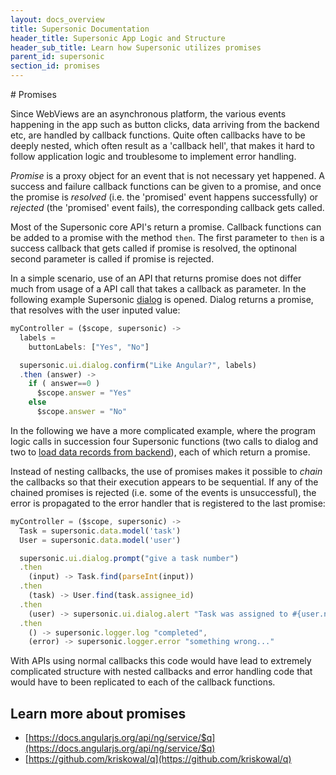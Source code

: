 ```yaml
---
layout: docs_overview
title: Supersonic Documentation
header_title: Supersonic App Logic and Structure
header_sub_title: Learn how Supersonic utilizes promises
parent_id: supersonic
section_id: promises
---
```

<section class="docs-section" id="promises">
# Promises

Since WebViews are an asynchronous platform, the various events happening in the app such as button clicks, data arriving from the backend etc, are handled by callback functions. Quite often callbacks have to be deeply nested, which often result as a 'callback hell', that makes it hard to follow application logic and troublesome to implement error handling.

_Promise_ is a proxy object for an event that is not necessary yet happened. A success and failure callback functions can be given to a promise, and once the promise is _resolved_ (i.e. the 'promised' event happens successfully) or _rejected_ (the 'promised' event fails), the corresponding callback gets called.

Most of the Supersonic core API's return a promise. Callback functions can be added to a promise with the method `then`. The first parameter to `then` is a success callback that gets called if promise is resolved, the optinonal second parameter is called if promise is rejected.

In a simple scenario, use of an API that returns promise does not differ much from usage of a API call that takes a callback as parameter. In the following example Supersonic [dialog][dialog-api] is opened. Dialog returns a promise, that resolves with the user inputed value:

```js
myController = ($scope, supersonic) ->
  labels =
    buttonLabels: ["Yes", "No"]

  supersonic.ui.dialog.confirm("Like Angular?", labels)
  .then (answer) ->
    if ( answer==0 )
      $scope.answer = "Yes"
    else
      $scope.answer = "No"
```

In the following we have a more complicated example, where the program logic calls in succession four Supersonic functions (two calls to dialog and two to [load data records from backend][data-model-api]), each of which return a promise.

Instead of nesting callbacks, the use of promises makes it possible to _chain_ the callbacks so that their execution appears to be sequential. If any of the chained promises is rejected (i.e. some of the events is unsuccessful), the error is propagated to the error handler that is registered to the last promise:

```js
myController = ($scope, supersonic) ->
  Task = supersonic.data.model('task')
  User = supersonic.data.model('user')

  supersonic.ui.dialog.prompt("give a task number")
  .then
    (input) -> Task.find(parseInt(input))
  .then
    (task) -> User.find(task.assignee_id)
  .then
    (user) -> supersonic.ui.dialog.alert "Task was assigned to #{user.name}"
  .then
    () -> supersonic.logger.log "completed",
    (error) -> supersonic.logger.error "something wrong..."

```

With APIs using normal callbacks this code would have lead to extremely complicated structure with nested callbacks and error handling code that would have to been replicated to each of the callback functions.

## Learn more about promises

 - [https://docs.angularjs.org/api/ng/service/$q](https://docs.angularjs.org/api/ng/service/$q)
 - [https://github.com/kriskowal/q](https://github.com/kriskowal/q)

</section>

[data-model-api]: /supersonic/api-reference/stable/supersonic/data/model-class
[dialog-api]: /supersonic/api-reference/stable/supersonic/ui/dialog/confirm